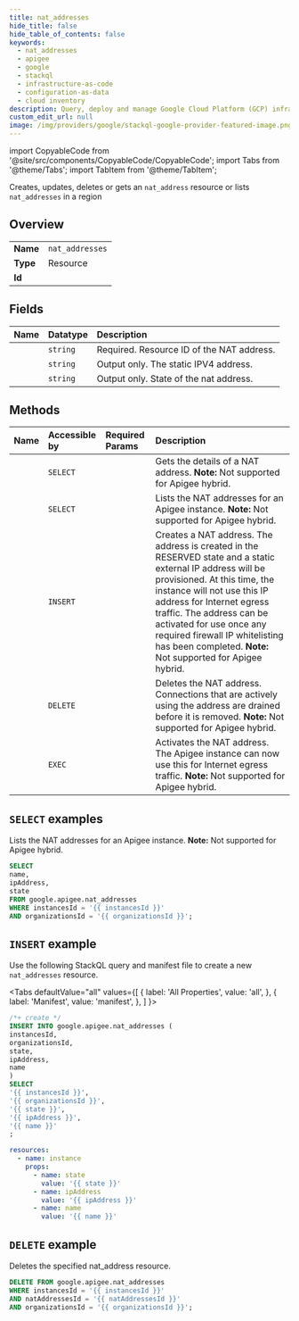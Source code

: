 ```yaml
---
title: nat_addresses
hide_title: false
hide_table_of_contents: false
keywords:
  - nat_addresses
  - apigee
  - google
  - stackql
  - infrastructure-as-code
  - configuration-as-data
  - cloud inventory
description: Query, deploy and manage Google Cloud Platform (GCP) infrastructure and resources using SQL
custom_edit_url: null
image: /img/providers/google/stackql-google-provider-featured-image.png
---
```


import CopyableCode from '@site/src/components/CopyableCode/CopyableCode';
import Tabs from '@theme/Tabs';
import TabItem from '@theme/TabItem';

Creates, updates, deletes or gets an <code>nat_address</code> resource or lists <code>nat_addresses</code> in a region

## Overview
<table><tbody>
<tr><td><b>Name</b></td><td><code>nat_addresses</code></td></tr>
<tr><td><b>Type</b></td><td>Resource</td></tr>
<tr><td><b>Id</b></td><td><CopyableCode code="google.apigee.nat_addresses" /></td></tr>
</tbody></table>

## Fields
| Name | Datatype | Description |
|:-----|:---------|:------------|
| <CopyableCode code="name" /> | `string` | Required. Resource ID of the NAT address. |
| <CopyableCode code="ipAddress" /> | `string` | Output only. The static IPV4 address. |
| <CopyableCode code="state" /> | `string` | Output only. State of the nat address. |

## Methods
| Name | Accessible by | Required Params | Description |
|:-----|:--------------|:----------------|:------------|
| <CopyableCode code="organizations_instances_nat_addresses_get" /> | `SELECT` | <CopyableCode code="instancesId, natAddressesId, organizationsId" /> | Gets the details of a NAT address. **Note:** Not supported for Apigee hybrid. |
| <CopyableCode code="organizations_instances_nat_addresses_list" /> | `SELECT` | <CopyableCode code="instancesId, organizationsId" /> | Lists the NAT addresses for an Apigee instance. **Note:** Not supported for Apigee hybrid. |
| <CopyableCode code="organizations_instances_nat_addresses_create" /> | `INSERT` | <CopyableCode code="instancesId, organizationsId" /> | Creates a NAT address. The address is created in the RESERVED state and a static external IP address will be provisioned. At this time, the instance will not use this IP address for Internet egress traffic. The address can be activated for use once any required firewall IP whitelisting has been completed. **Note:** Not supported for Apigee hybrid. |
| <CopyableCode code="organizations_instances_nat_addresses_delete" /> | `DELETE` | <CopyableCode code="instancesId, natAddressesId, organizationsId" /> | Deletes the NAT address. Connections that are actively using the address are drained before it is removed. **Note:** Not supported for Apigee hybrid. |
| <CopyableCode code="organizations_instances_nat_addresses_activate" /> | `EXEC` | <CopyableCode code="instancesId, natAddressesId, organizationsId" /> | Activates the NAT address. The Apigee instance can now use this for Internet egress traffic. **Note:** Not supported for Apigee hybrid. |

## `SELECT` examples

Lists the NAT addresses for an Apigee instance. **Note:** Not supported for Apigee hybrid.

```sql
SELECT
name,
ipAddress,
state
FROM google.apigee.nat_addresses
WHERE instancesId = '{{ instancesId }}'
AND organizationsId = '{{ organizationsId }}'; 
```

## `INSERT` example

Use the following StackQL query and manifest file to create a new <code>nat_addresses</code> resource.

<Tabs
    defaultValue="all"
    values={[
        { label: 'All Properties', value: 'all', },
        { label: 'Manifest', value: 'manifest', },
    ]
}>
<TabItem value="all">

```sql
/*+ create */
INSERT INTO google.apigee.nat_addresses (
instancesId,
organizationsId,
state,
ipAddress,
name
)
SELECT 
'{{ instancesId }}',
'{{ organizationsId }}',
'{{ state }}',
'{{ ipAddress }}',
'{{ name }}'
;
```
</TabItem>
<TabItem value="manifest">

```yaml
resources:
  - name: instance
    props:
      - name: state
        value: '{{ state }}'
      - name: ipAddress
        value: '{{ ipAddress }}'
      - name: name
        value: '{{ name }}'

```
</TabItem>
</Tabs>

## `DELETE` example

Deletes the specified nat_address resource.

```sql
DELETE FROM google.apigee.nat_addresses
WHERE instancesId = '{{ instancesId }}'
AND natAddressesId = '{{ natAddressesId }}'
AND organizationsId = '{{ organizationsId }}';
```

